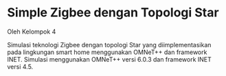 # Simple Zigbee dengan Topologi Star
Oleh Kelompok 4

Simulasi teknologi Zigbee dengan topologi Star yang diimplementasikan pada lingkungan smart home menggunakan OMNeT++ dan framework INET. Simulasi menggunakan OMNeT++ versi 6.0.3 dan framework INET versi 
4.5.
